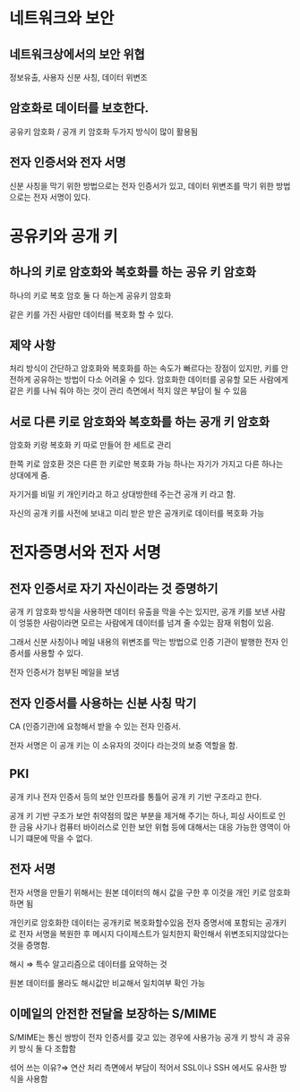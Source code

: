 # 네트워크와 보안

## 네트워크상에서의 보안 위협

정보유출, 사용자 신분 사칭, 데이터 위변조

## 암호화로 데이터를 보호한다.

공유키 암호화 / 공개 키 암호화 두가지 방식이 많이 활용됨

## 전자 인증서와 전자 서명

신분 사칭을 막기 위한 방법으로는 전자 인증서가 있고, 데이터 위변조를 막기 위한 방법으로는 전자 서명이 있다.

# 공유키와 공개 키

## 하나의 키로 암호화와 복호화를 하는 공유 키 암호화

하나의 키로 복호 암호 둘 다 하는게 공유키 암호화

같은 키를 가진 사람만 데이터를 복호화 할 수 있다.

## 제약 사항

처리 방식이 간단하고 암호화와 복호화를 하는 속도가 빠르다는 장점이 있지만, 키를 안전하게 공유하는 방법이 다소 어려울 수 있다. 암호화한 데이터를 공유할 모든 사람에게 같은 키를 나눠 줘야 하는 것이 관리 측면에서 적지 않은 부담이 될 수 있음

## 서로 다른 키로 암호화와 복호화를 하는 공개 키 암호화

암호화 키랑 복호화 키 따로 만들어 한 세트로 관리

한쪽 키로 암호환 것은 다른 한 키로만 복호화 가능 하나는 자기가 가지고 다른 하나는 상대에게 줌.

자기거를 비밀 키 개인키라고 하고 상대방한테 주는건 공개 키 라고 함.

자신의 공개 키를 사전에 보내고 미리 받은 받은 공개키로 데이터를 복호화 가능

# 전자증명서와 전자 서명

## 전자 인증서로 자기 자신이라는 것 증명하기

공개 키 암호화 방식을 사용하면 데이터 유출을 막을 수는 있지만, 공개 키를 보낸 사람이 엉뚱한 사람이라면 모르는 사람에게 데이터를 넘겨 줄 수있는 잠재 위험이 있음.

그래서 신분 사칭이나 메일 내용의 위변조를 막는 방법으로 인증 기관이 발행한 전자 인증서를 사용할 수 있다.

전자 인증서가 첨부된 메일을 보냄

## 전자 인증서를 사용하는 신분 사칭 막기

CA (인증기관)에 요청해서 받을 수 있는 전자 인증서.

전자 서명은 이 공개 키는 이 소유자의 것이다 라는것의 보증 역할을 함.

## PKI

공개 키나 전자 인증서 등의 보안 인프라를 통틀어 공개 키 기반 구조라고 한다.

공개 키 기반 구조가 보안 취약점의 많은 부분을 제거해 주기는 하나, 피싱 사이트로 인한 금융 사기나 컴퓨터 바이러스로 인한 보안 위협 등에 대해서는 대응 가능한 영역이 아니기 떄문에 막을 수 없다.

## 전자 서명

전자 서명을 만들기 위해서는 원본 데이터의 해시 값을 구한 후 이것을 개인 키로 암호화 하면 됨

개인키로 암호화한 데이터는 공개키로 복호화할수있음 전자 증명서에 포함되는 공개키로 전자 서명을 복원한 후 메시지 다이제스트가 일치한지 확인해서 위변조되지않았다는것을 증명함.

해시 ⇒ 특수 알고리즘으로 데이터를 요약하는 것

원본 데이터를 몰라도 해시값만 비교해서 일치여부 확인 가능

## 이메일의 안전한 전달을 보장하는 S/MIME

S/MIME는 통신 쌍방이 전자 인증서를 갖고 있는 경우에 사용가능 공개 키 방식 과 공유 키 방식 둘 다 조합함

섞어 쓰는 이유?⇒ 연산 처리 측면에서 부담이 적어서 SSL이나 SSH 에서도 유사한 방식을 사용함

